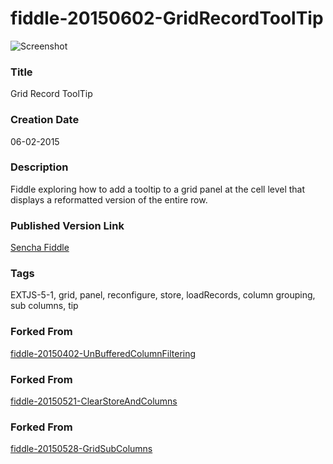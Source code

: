 fiddle-20150602-GridRecordToolTip
======

![Screenshot](screenshot.png)

### Title

Grid Record ToolTip


### Creation Date

06-02-2015


### Description

Fiddle exploring how to add a tooltip to a grid panel at the cell level that displays a reformatted version of the entire row.


### Published Version Link

[Sencha Fiddle](https://fiddle.sencha.com/#fiddle/ntt)


### Tags

EXTJS-5-1, grid, panel, reconfigure, store, loadRecords, column grouping, sub columns, tip



### Forked From

[fiddle-20150402-UnBufferedColumnFiltering](../fiddle-20150402-UnBufferedColumnFiltering)


### Forked From

[fiddle-20150521-ClearStoreAndColumns](../fiddle-20150521-ClearStoreAndColumns)


### Forked From

[fiddle-20150528-GridSubColumns](../fiddle-20150528-GridSubColumns)
